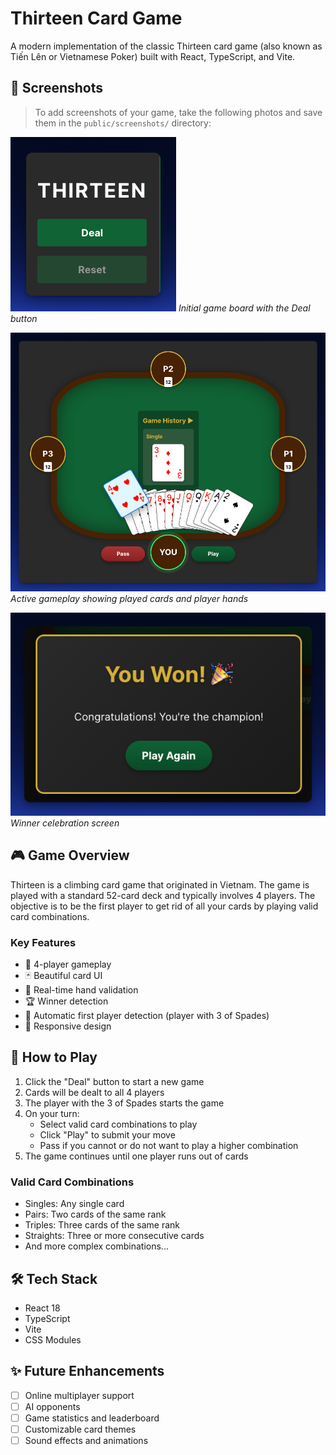 # Thirteen Card Game

A modern implementation of the classic Thirteen card game (also known as Tiến Lên or Vietnamese Poker) built with React, TypeScript, and Vite.

## 📸 Screenshots

> To add screenshots of your game, take the following photos and save them in the `public/screenshots/` directory:

![Game Start](public/screenshots/game-start.png)
_Initial game board with the Deal button_

![Gameplay](public/screenshots/gameplay.png)
_Active gameplay showing played cards and player hands_

![Winner](public/screenshots/winner.png)
_Winner celebration screen_

## 🎮 Game Overview

Thirteen is a climbing card game that originated in Vietnam. The game is played with a standard 52-card deck and typically involves 4 players. The objective is to be the first player to get rid of all your cards by playing valid card combinations.

### Key Features

- 🎲 4-player gameplay
- 🃏 Beautiful card UI
- 🔄 Real-time hand validation
- 🏆 Winner detection
- 🎯 Automatic first player detection (player with 3 of Spades)
- 📱 Responsive design

## 🎯 How to Play

1. Click the "Deal" button to start a new game
2. Cards will be dealt to all 4 players
3. The player with the 3 of Spades starts the game
4. On your turn:
   - Select valid card combinations to play
   - Click "Play" to submit your move
   - Pass if you cannot or do not want to play a higher combination
5. The game continues until one player runs out of cards

### Valid Card Combinations

- Singles: Any single card
- Pairs: Two cards of the same rank
- Triples: Three cards of the same rank
- Straights: Three or more consecutive cards
- And more complex combinations...

## 🛠️ Tech Stack

- React 18
- TypeScript
- Vite
- CSS Modules

## ✨ Future Enhancements

- [ ] Online multiplayer support
- [ ] AI opponents
- [ ] Game statistics and leaderboard
- [ ] Customizable card themes
- [ ] Sound effects and animations
